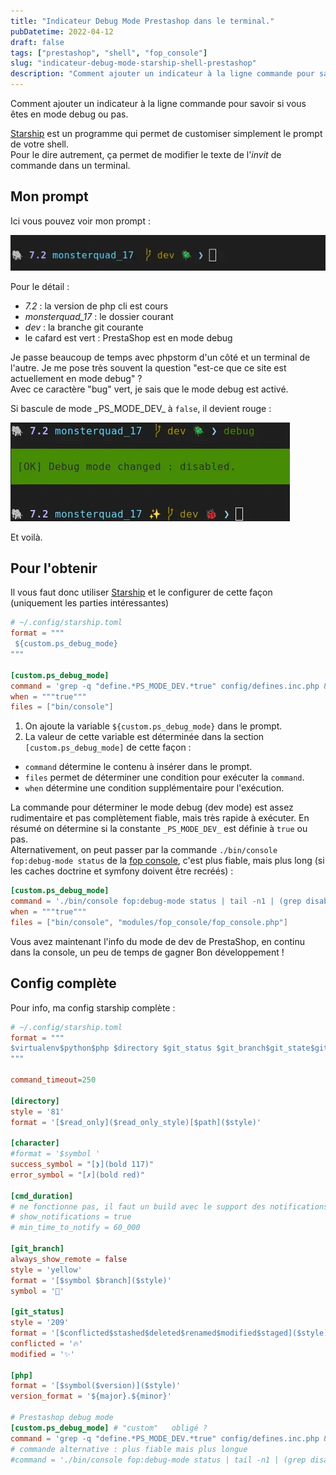 ```yaml
---
title: "Indicateur Debug Mode Prestashop dans le terminal."
pubDatetime: 2022-04-12
draft: false
tags: ["prestashop", "shell", "fop_console"]
slug: "indicateur-debug-mode-starship-shell-prestashop"
description: "Comment ajouter un indicateur à la ligne commande pour savoir si vous êtes en mode debug ou pas."
---
```


Comment ajouter un indicateur à la ligne commande pour savoir si vous êtes en mode debug ou pas.

<!--more-->

[Starship](https://starship.rs) est un programme qui permet de customiser simplement le prompt de votre shell.  
Pour le dire autrement, ça permet de modifier le texte de l'_invit_ de commande dans un terminal.

## Mon prompt

Ici vous pouvez voir mon prompt :

![Mon prompt personnalisé](./prompt.webp "en mode debug")

Pour le détail :

- _7.2_ : la version de php cli est cours
- _monsterquad_17_ : le dossier courant
- _dev_ : la branche git courante
- le cafard est vert : PrestaShop est en mode debug

Je passe beaucoup de temps avec phpstorm d'un côté et un terminal de l'autre. Je me pose très souvent la question "est-ce que ce site est actuellement en mode debug" ?  
Avec ce caractère "bug" vert, je sais que le mode debug est activé.

Si bascule de mode \_PS_MODE_DEV\_ à `false`, il devient rouge :

![Mon prompt personnalisé](./prompt2.webp "en mode debug")

Et voilà.

## Pour l'obtenir

Il vous faut donc utiliser [Starship](https://starship.rs) et le configurer de cette façon (uniquement les parties intéressantes)

```toml
# ~/.config/starship.toml
format = """
 ${custom.ps_debug_mode}
"""

[custom.ps_debug_mode]
command = 'grep -q "define.*PS_MODE_DEV.*true" config/defines.inc.php && echo 🪲 || echo 🐞'
when = """true"""
files = ["bin/console"]

```

1. On ajoute la variable `${custom.ps_debug_mode}` dans le prompt.
2. La valeur de cette variable est déterminée dans la section `[custom.ps_debug_mode]` de cette façon :

- `command` détermine le contenu à insérer dans le prompt.
- `files` permet de déterminer une condition pour exécuter la `command`.
- `when` détermine une condition supplémentaire pour l'exécution.

La commande pour déterminer le mode debug (dev mode) est assez rudimentaire et pas complètement fiable, mais très rapide à exécuter. En résumé on détermine si la constante `_PS_MODE_DEV_` est définie à `true` ou pas.  
Alternativement, on peut passer par la commande `./bin/console fop:debug-mode status` de la [fop console](https://github.com/friends-of-presta/fop_console), c'est plus fiable, mais plus long (si les caches doctrine et symfony doivent être recréés) :

```toml
[custom.ps_debug_mode]
command = './bin/console fop:debug-mode status | tail -n1 | (grep disable -qv && echo 🪲) || echo 🐞'
when = """true"""
files = ["bin/console", "modules/fop_console/fop_console.php"]
```

Vous avez maintenant l'info du mode de dev de PrestaShop, en continu dans la console, un peu de temps de gagner Bon développement !

## Config complète

Pour info, ma config starship complète :

```toml
# ~/.config/starship.toml
format = """
$virtualenv$python$php $directory $git_status $git_branch$git_state$git_commit ${custom.ps_debug_mode}$character
"""

command_timeout=250

[directory]
style = '81'
format = '[$read_only]($read_only_style)[$path]($style)'

[character]
#format = '$symbol '
success_symbol = "[❯](bold 117)"
error_symbol = "[✗](bold red)"

[cmd_duration]
# ne fonctionne pas, il faut un build avec le support des notifications
# show_notifications = true
# min_time_to_notify = 60_000

[git_branch]
always_show_remote = false
style = 'yellow'
format = '[$symbol $branch]($style)'
symbol = ''

[git_status]
style = '209'
format = '[$conflicted$stashed$deleted$renamed$modified$staged]($style)'
conflicted = '🔥'
modified = '✨'

[php]
format = '[$symbol($version)]($style)'
version_format = '${major}.${minor}'

# Prestashop debug mode
[custom.ps_debug_mode] # "custom"   obligé ?
command = 'grep -q "define.*PS_MODE_DEV.*true" config/defines.inc.php && echo 🪲 || echo 🐞'
# commande alternative : plus fiable mais plus longue
#command = './bin/console fop:debug-mode status | tail -n1 | (grep disable -qv && echo 🪲) || echo 🐞'

```
